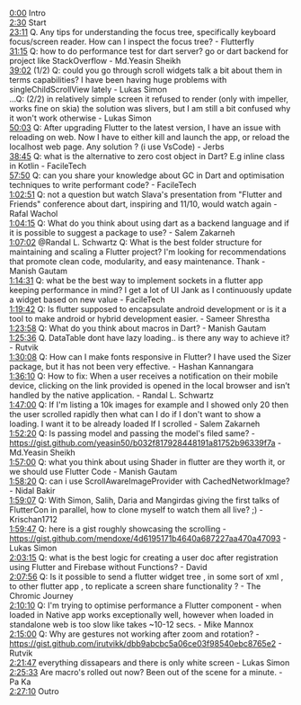 [0:00](https://www.youtube.com/watch?v=Ul9sWxdJ41Y&t=0m00s) Intro  
[2:30](https://www.youtube.com/watch?v=Ul9sWxdJ41Y&t=2m30s) Start  
[23:11](https://www.youtube.com/watch?v=Ul9sWxdJ41Y&t=23m11s) Q. Any tips for understanding the focus tree, specifically keyboard focus/screen reader. How can I inspect the focus tree? - Flutterfly  
[31:15](https://www.youtube.com/watch?v=Ul9sWxdJ41Y&t=31m15s) Q: how to do performance test for dart server? go or dart backend for project like StackOverflow - Md.Yeasin Sheikh  
[39:02](https://www.youtube.com/watch?v=Ul9sWxdJ41Y&t=39m02s) (1/2) Q: could you go through scroll widgets talk a bit about them in terms capabilities? I have been having huge problems with singleChildScrollView lately - Lukas Simon  
...Q: (2/2) in relatively simple screen it refused to render (only with impeller, works fine on skia) the solution was slivers, but I am still a bit confused why it won't work otherwise - Lukas Simon  
[50:03](https://www.youtube.com/watch?v=Ul9sWxdJ41Y&t=50m03s) Q: After upgrading Flutter to the latest version, I have an issue with reloading on web. Now I have to either kill and launch the app, or reload the localhost web page. Any solution ? (i use VsCode) - Jerbs  
[38:45](https://www.youtube.com/watch?v=Ul9sWxdJ41Y&t=38m45s) Q: what is the alternative to zero cost object in Dart? E.g inline class in Kotlin - FacileTech  
[57:50](https://www.youtube.com/watch?v=Ul9sWxdJ41Y&t=57m50s) Q: can you share your knowledge about GC in Dart and optimisation techniques to write performant code? - FacileTech  
[1:02:51](https://www.youtube.com/watch?v=Ul9sWxdJ41Y&t=1h02m51s) Q: not a question but watch Slava's presentation from "Flutter and Friends" conference about dart, inspiring and 11/10, would watch again - Rafal Wachol  
[1:04:15](https://www.youtube.com/watch?v=Ul9sWxdJ41Y&t=1h04m15s) Q: What do you think about using dart as a backend language and if it is possible to suggest a package to use? - Salem Zakarneh  
[1:07:02](https://www.youtube.com/watch?v=Ul9sWxdJ41Y&t=1h07m02s) @Randal L. Schwartz Q: What is the best folder structure for maintaining and scaling a Flutter project? I'm looking for recommendations that promote clean code, modularity, and easy maintenance. Thank - Manish Gautam  
[1:14:31](https://www.youtube.com/watch?v=Ul9sWxdJ41Y&t=1h14m31s) Q: what be the best way to implement sockets in a flutter app keeping performance in mind? I get a lot of UI Jank as I continuously update a widget based on new value - FacileTech  
[1:19:42](https://www.youtube.com/watch?v=Ul9sWxdJ41Y&t=1h19m42s) Q: Is flutter supposed to encapsulate android development or is it a tool to make android or hybrid development easier. - Sameer Shrestha  
[1:23:58](https://www.youtube.com/watch?v=Ul9sWxdJ41Y&t=1h23m58s) Q: What do you think about macros in Dart? - Manish Gautam  
[1:25:36](https://www.youtube.com/watch?v=Ul9sWxdJ41Y&t=1h25m36s) Q. DataTable dont have lazy loading.. is there any way to achieve it? - Rutvik  
[1:30:08](https://www.youtube.com/watch?v=Ul9sWxdJ41Y&t=1h30m08s) Q: How can I make fonts responsive in Flutter? I have used the Sizer package, but it has not been very effective. - Hashan Kannangara  
[1:36:10](https://www.youtube.com/watch?v=Ul9sWxdJ41Y&t=1h36m10s) Q: How to fix: When a user receives a notification on their mobile device, clicking on the link provided is opened in the local browser and isn’t handled by the native application. - Randal L. Schwartz  
[1:47:00](https://www.youtube.com/watch?v=Ul9sWxdJ41Y&t=1h47m00s) Q: If I'm listing a 10k images for example and I showed only 20 then the user scrolled rapidly then what can I do if I don't want to show a loading. I want it to be already loaded If I scrolled - Salem Zakarneh  
[1:52:20](https://www.youtube.com/watch?v=Ul9sWxdJ41Y&t=1h52m20s) Q: Is passing model and passing the model's filed same? - https://gist.github.com/yeasin50/b032f817928448191a81752b96339f7a - Md.Yeasin Sheikh  
[1:57:00](https://www.youtube.com/watch?v=Ul9sWxdJ41Y&t=1h57m00s) Q: what you think about using Shader in flutter are they worth it, or we should use Flutter Code - Manish Gautam  
[1:58:20](https://www.youtube.com/watch?v=Ul9sWxdJ41Y&t=1h58m20s) Q: can i use ScrollAwareImageProvider with CachedNetworkImage? - Nidal Bakir  
[1:59:07](https://www.youtube.com/watch?v=Ul9sWxdJ41Y&t=1h59m07s) Q: With Simon, Salih, Daria and Mangirdas giving the first talks of FlutterCon in parallel, how to clone myself to watch them all live? ;) - Krischan1712  
[1:59:47](https://www.youtube.com/watch?v=Ul9sWxdJ41Y&t=1h59m47s) Q: here is a gist roughly showcasing the scrolling - https://gist.github.com/mendoxe/4d6195171b4640a687227aa470a47093 - Lukas Simon  
[2:03:15](https://www.youtube.com/watch?v=Ul9sWxdJ41Y&t=2h03m15s) Q: what is the best logic for creating a user doc after registration using Flutter and Firebase without Functions? - David  
[2:07:56](https://www.youtube.com/watch?v=Ul9sWxdJ41Y&t=2h07m56s) Q: Is it possible to send a flutter widget tree , in some sort of xml , to other flutter app , to replicate a screen share functionality ? - The Chromic Journey  
[2:10:10](https://www.youtube.com/watch?v=Ul9sWxdJ41Y&t=2h10m10s) Q: I'm trying to optimise performance a Flutter component - when loaded in Native app works exceptionally well, however when loaded in standalone web is too slow like takes ~10-12 secs. - Mike Mannox  
[2:15:00](https://www.youtube.com/watch?v=Ul9sWxdJ41Y&t=2h15m00s) Q: Why are gestures not working after zoom and rotation? - https://gist.github.com/irutvikk/dbb9abcbc5a06ce03f98540ebc8765e2 - Rutvik  
[2:21:47](https://www.youtube.com/watch?v=Ul9sWxdJ41Y&t=2h21m47s) everything dissapears and there is only white screen - Lukas Simon  
[2:25:33](https://www.youtube.com/watch?v=Ul9sWxdJ41Y&t=2h25m33s) Are macro's rolled out now? Been out of the scene for a minute. - Pa Ka  
[2:27:10](https://www.youtube.com/watch?v=Ul9sWxdJ41Y&t=2h27m10s) Outro  
